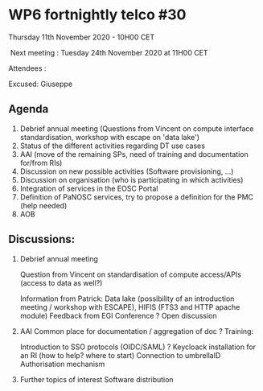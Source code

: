 #  WP6 fortnightly telco #30

Thursday 11th November 2020 - 10H00 CET

​	Next meeting : Tuesday 24th November 2020 at 11H00 CET

Attendees : 

Excused: Giuseppe



## Agenda

1. Debrief annual meeting (Questions from Vincent on compute interface standardisation, workshop with escape on 'data lake') 
2. Status of the different activities regarding DT use cases 
3. AAI (move of the remaining SPs, need of training and documentation for/from RIs)
4. Discussion on new possible activities (Software provisioning, ...)
5. Discussion on organisation (who is participating in which activities)
6. Integration of services in the EOSC Portal 
7. Definition of PaNOSC services, try to propose a definition for the PMC (help needed) 
8. AOB
## Discussions:

1. Debrief annual meeting

   

   Question from Vincent on standardisation of compute access/APIs (access to data as well?)

   Information from Patrick: Data lake (possibility of an introduction meeting / workshop with ESCAPE), HIFIS (FTS3 and HTTP apache module)
   Feedback from EGI Conference ?
   Open discussion



3. AAI
   Common place for documentation / aggregation of doc ?
   Training: 

   Introduction to SSO protocols (OIDC/SAML) ?
   Keycloack installation for an RI (how to help? where to start)
   Connection to umbrellaID
   Authorisation mechanism 

   

4. Further topics of interest
   Software distribution